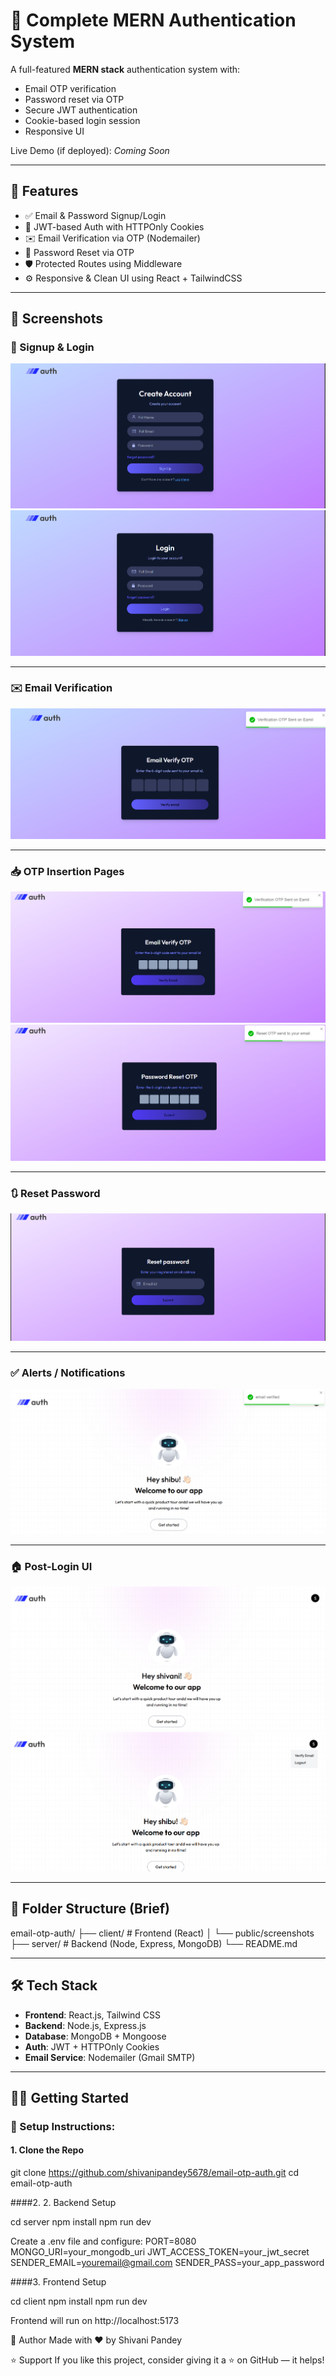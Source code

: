 # 🔐 Complete MERN Authentication System

A full-featured **MERN stack** authentication system with:
- Email OTP verification
- Password reset via OTP
- Secure JWT authentication
- Cookie-based login session
- Responsive UI

Live Demo (if deployed): _Coming Soon_

---

## 🚀 Features

- ✅ Email & Password Signup/Login
- 🔐 JWT-based Auth with HTTPOnly Cookies
- ✉️ Email Verification via OTP (Nodemailer)
- 🔁 Password Reset via OTP
- 🛡️ Protected Routes using Middleware
- ⚙️ Responsive & Clean UI using React + TailwindCSS

---

## 📸 Screenshots

### 🔐 Signup & Login
![Signup](./client/public/screenshots/signup.png)
![Login](./client/public/screenshots/login.png)

---

### ✉️ Email Verification
![Email Verify OTP Form](./client/public/screenshots/emailVerifyOtpForm.png)

---

### 📥 OTP Insertion Pages
![OTP Insertion](./client/public/screenshots/otpInsertionPage.png)
![Reset OTP Form](./client/public/screenshots/resetOtpInsertionForm.png)

---

### 🔃 Reset Password
![Reset Password](./client/public/screenshots/resetPassword.png)

---

### ✅ Alerts / Notifications
![Alerts](./client/public/screenshots/alerts.png)

---

### 🏠 Post-Login UI
![Home Page After Login](./client/public/screenshots/homePageAfterLogin.png)
![Dropdown](./client/public/screenshots/homeDropDown.png)

---

## 📁 Folder Structure (Brief)

email-otp-auth/
├── client/ # Frontend (React)
│ └── public/screenshots
├── server/ # Backend (Node, Express, MongoDB)
└── README.md


---

## 🛠️ Tech Stack

- **Frontend**: React.js, Tailwind CSS
- **Backend**: Node.js, Express.js
- **Database**: MongoDB + Mongoose
- **Auth**: JWT + HTTPOnly Cookies
- **Email Service**: Nodemailer (Gmail SMTP)

---

## 🧑‍💻 Getting Started

### 🔧 Setup Instructions:

#### 1. Clone the Repo

git clone https://github.com/shivanipandey5678/email-otp-auth.git
cd email-otp-auth

####2. 2. Backend Setup

cd server
npm install
npm run dev

Create a .env file and configure:
PORT=8080
MONGO_URI=your_mongodb_uri
JWT_ACCESS_TOKEN=your_jwt_secret
SENDER_EMAIL=youremail@gmail.com
SENDER_PASS=your_app_password

####3. Frontend Setup

cd client
npm install
npm run dev

Frontend will run on http://localhost:5173

🙌 Author
Made with ❤️ by Shivani Pandey

⭐️ Support
If you like this project, consider giving it a ⭐️ on GitHub — it helps!
